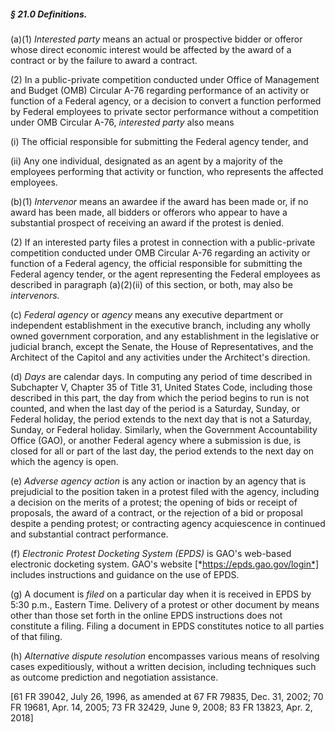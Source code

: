 ##### § 21.0 Definitions. #####

(a)(1) *Interested party* means an actual or prospective bidder or offeror whose direct economic interest would be affected by the award of a contract or by the failure to award a contract.

(2) In a public-private competition conducted under Office of Management and Budget (OMB) Circular A-76 regarding performance of an activity or function of a Federal agency, or a decision to convert a function performed by Federal employees to private sector performance without a competition under OMB Circular A-76, *interested party* also means

(i) The official responsible for submitting the Federal agency tender, and

(ii) Any one individual, designated as an agent by a majority of the employees performing that activity or function, who represents the affected employees.

(b)(1) *Intervenor* means an awardee if the award has been made or, if no award has been made, all bidders or offerors who appear to have a substantial prospect of receiving an award if the protest is denied.

(2) If an interested party files a protest in connection with a public-private competition conducted under OMB Circular A-76 regarding an activity or function of a Federal agency, the official responsible for submitting the Federal agency tender, or the agent representing the Federal employees as described in paragraph (a)(2)(ii) of this section, or both, may also be *intervenors.*

(c) *Federal agency* or *agency* means any executive department or independent establishment in the executive branch, including any wholly owned government corporation, and any establishment in the legislative or judicial branch, except the Senate, the House of Representatives, and the Architect of the Capitol and any activities under the Architect's direction.

(d) *Days* are calendar days. In computing any period of time described in Subchapter V, Chapter 35 of Title 31, United States Code, including those described in this part, the day from which the period begins to run is not counted, and when the last day of the period is a Saturday, Sunday, or Federal holiday, the period extends to the next day that is not a Saturday, Sunday, or Federal holiday. Similarly, when the Government Accountability Office (GAO), or another Federal agency where a submission is due, is closed for all or part of the last day, the period extends to the next day on which the agency is open.

(e) *Adverse agency action* is any action or inaction by an agency that is prejudicial to the position taken in a protest filed with the agency, including a decision on the merits of a protest; the opening of bids or receipt of proposals, the award of a contract, or the rejection of a bid or proposal despite a pending protest; or contracting agency acquiescence in continued and substantial contract performance.

(f) *Electronic Protest Docketing System (EPDS)* is GAO's web-based electronic docketing system. GAO's website [*https://epds.gao.gov/login*] includes instructions and guidance on the use of EPDS.

(g) A document is *filed* on a particular day when it is received in EPDS by 5:30 p.m., Eastern Time. Delivery of a protest or other document by means other than those set forth in the online EPDS instructions does not constitute a filing. Filing a document in EPDS constitutes notice to all parties of that filing.

(h) *Alternative dispute resolution* encompasses various means of resolving cases expeditiously, without a written decision, including techniques such as outcome prediction and negotiation assistance.

[61 FR 39042, July 26, 1996, as amended at 67 FR 79835, Dec. 31, 2002; 70 FR 19681, Apr. 14, 2005; 73 FR 32429, June 9, 2008; 83 FR 13823, Apr. 2, 2018]